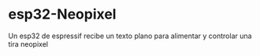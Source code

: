 # esp32-Neopixel
Un esp32 de espressif recibe un texto plano para alimentar y controlar una tira neopixel
